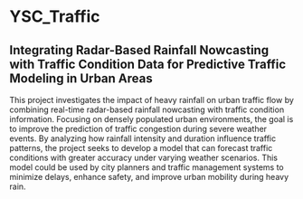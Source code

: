 # YSC_Traffic
## Integrating Radar-Based Rainfall Nowcasting with Traffic Condition Data for Predictive Traffic Modeling in Urban Areas

This project investigates the impact of heavy rainfall on urban traffic flow by combining real-time radar-based rainfall nowcasting with traffic condition information. Focusing on densely populated urban environments, the goal is to improve the prediction of traffic congestion during severe weather events. By analyzing how rainfall intensity and duration influence traffic patterns, the project seeks to develop a model that can forecast traffic conditions with greater accuracy under varying weather scenarios. This model could be used by city planners and traffic management systems to minimize delays, enhance safety, and improve urban mobility during heavy rain.
